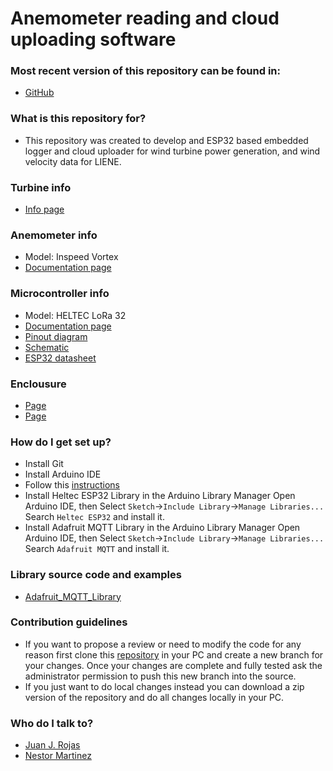 Anemometer reading and cloud uploading software
============

### Most recent version of this repository can be found in: ###

* [GitHub](https://github.com/DeltaLabo/anemos)

### What is this repository for? ###

* This repository was created to develop and ESP32 based embedded logger and cloud uploader for wind turbine power generation, and wind velocity data for LIENE.

### Turbine info

* [Info page](https://mwands.com/missouri-raptor-g4-wind-turbine-generator) 

### Anemometer info

* Model: Inspeed Vortex
* [Documentation page](http://www.old.inspeed.com/anemometers/Vortex_Wind_Sensor.asp)

### Microcontroller info

* Model: HELTEC LoRa 32
* [Documentation page](https://heltec.org/project/wifi-lora-32/)
* [Pinout diagram](https://resource.heltec.cn/download/WiFi_LoRa_32/WIFI_LoRa_32_V2.pdf)
* [Schematic](https://resource.heltec.cn/download/WiFi_LoRa_32/V2/WIFI_LoRa_32_V2(868-915).PDF)
* [ESP32 datasheet](https://www.espressif.com/sites/default/files/documentation/esp32_datasheet_en.pdf) 

### Enclousure

* [Page](https://www.se.com/es/es/product/NSYCRN33200P/spacial-crn-plain-door-with-mount.plate.-h300xw300xd200-ip66-ik10-ral7035../) 
* [Page](https://mazcr.com/gabinetes-cajas-y-accesorios-plasticos/458040-caja-paso-162x212x110.html)

### How do I get set up? ###

* Install Git
* Install Arduino IDE
* Follow this [instructions](https://heltec-automation-docs.readthedocs.io/en/latest/esp32/quick_start.html) 
* Install Heltec ESP32 Library in the Arduino Library Manager
Open Arduino IDE, then Select `Sketch`->`Include Library`->`Manage Libraries...`
Search `Heltec ESP32` and install it.
* Install Adafruit MQTT Library in the Arduino Library Manager
Open Arduino IDE, then Select `Sketch`->`Include Library`->`Manage Libraries...`
Search `Adafruit MQTT` and install it.

### Library source code and examples
* [Adafruit_MQTT_Library](https://github.com/adafruit/Adafruit_MQTT_Library)

### Contribution guidelines ###

* If you want to propose a review or need to modify the code for any reason first clone this [repository](https://github.com/DeltaLabo/anemos) in your PC and create a new branch for your changes. Once your changes are complete and fully tested ask the administrator permission to push this new branch into the source.
* If you just want to do local changes instead you can download a zip version of the repository and do all changes locally in your PC. 

### Who do I talk to? ###

* [Juan J. Rojas](mailto:juan.rojas@itcr.ac.cr)
* [Nestor Martinez](mailto:arnold7martinez@gmail.com)
